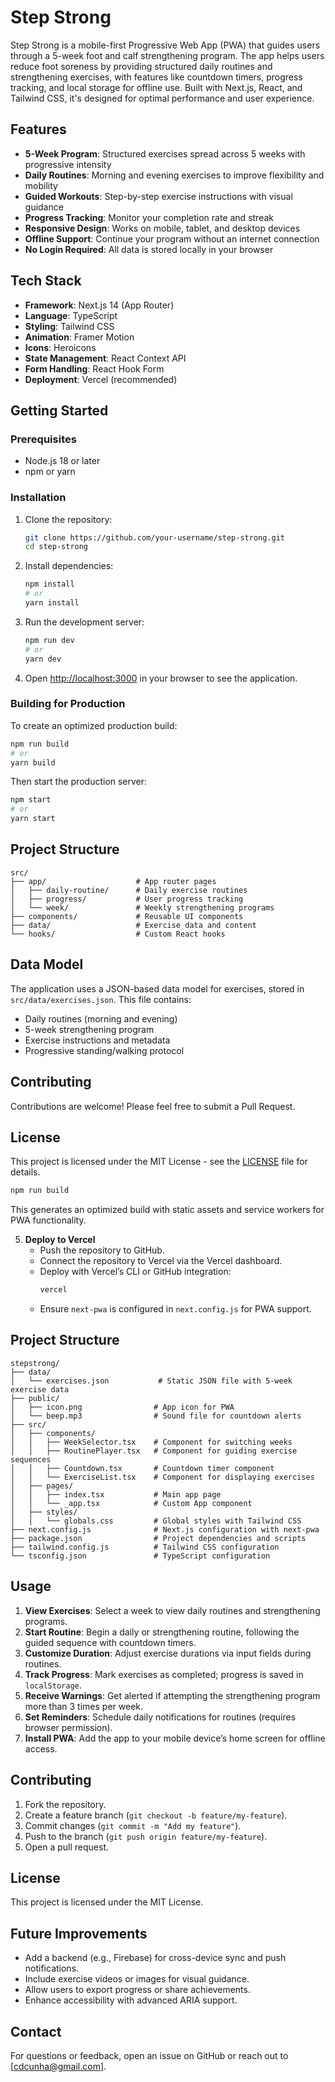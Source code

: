 # Step Strong

Step Strong is a mobile-first Progressive Web App (PWA) that guides users through a 5-week foot and calf strengthening program. The app helps users reduce foot soreness by providing structured daily routines and strengthening exercises, with features like countdown timers, progress tracking, and local storage for offline use. Built with Next.js, React, and Tailwind CSS, it's designed for optimal performance and user experience.

## Features

- **5-Week Program**: Structured exercises spread across 5 weeks with progressive intensity
- **Daily Routines**: Morning and evening exercises to improve flexibility and mobility
- **Guided Workouts**: Step-by-step exercise instructions with visual guidance
- **Progress Tracking**: Monitor your completion rate and streak
- **Responsive Design**: Works on mobile, tablet, and desktop devices
- **Offline Support**: Continue your program without an internet connection
- **No Login Required**: All data is stored locally in your browser

## Tech Stack

- **Framework**: Next.js 14 (App Router)
- **Language**: TypeScript
- **Styling**: Tailwind CSS
- **Animation**: Framer Motion
- **Icons**: Heroicons
- **State Management**: React Context API
- **Form Handling**: React Hook Form
- **Deployment**: Vercel (recommended)

## Getting Started

### Prerequisites

- Node.js 18 or later
- npm or yarn

### Installation

1. Clone the repository:
   ```bash
   git clone https://github.com/your-username/step-strong.git
   cd step-strong
   ```

2. Install dependencies:
   ```bash
   npm install
   # or
   yarn install
   ```

3. Run the development server:
   ```bash
   npm run dev
   # or
   yarn dev
   ```

4. Open [http://localhost:3000](http://localhost:3000) in your browser to see the application.

### Building for Production

To create an optimized production build:

```bash
npm run build
# or
yarn build
```

Then start the production server:

```bash
npm start
# or
yarn start
```

## Project Structure

```
src/
├── app/                    # App router pages
│   ├── daily-routine/      # Daily exercise routines
│   ├── progress/           # User progress tracking
│   └── week/               # Weekly strengthening programs
├── components/             # Reusable UI components
├── data/                   # Exercise data and content
└── hooks/                  # Custom React hooks
```

## Data Model

The application uses a JSON-based data model for exercises, stored in `src/data/exercises.json`. This file contains:

- Daily routines (morning and evening)
- 5-week strengthening program
- Exercise instructions and metadata
- Progressive standing/walking protocol

## Contributing

Contributions are welcome! Please feel free to submit a Pull Request.

## License

This project is licensed under the MIT License - see the [LICENSE](LICENSE) file for details.
   ```bash
   npm run build
   ```
   This generates an optimized build with static assets and service workers for PWA functionality.

5. **Deploy to Vercel**
   - Push the repository to GitHub.
   - Connect the repository to Vercel via the Vercel dashboard.
   - Deploy with Vercel’s CLI or GitHub integration:
     ```bash
     vercel
     ```
   - Ensure `next-pwa` is configured in `next.config.js` for PWA support.

## Project Structure
```
stepstrong/
├── data/
│   └── exercises.json           # Static JSON file with 5-week exercise data
├── public/
│   ├── icon.png                # App icon for PWA
│   └── beep.mp3                # Sound file for countdown alerts
├── src/
│   ├── components/
│   │   ├── WeekSelector.tsx    # Component for switching weeks
│   │   ├── RoutinePlayer.tsx   # Component for guiding exercise sequences
│   │   ├── Countdown.tsx       # Countdown timer component
│   │   └── ExerciseList.tsx    # Component for displaying exercises
│   ├── pages/
│   │   ├── index.tsx           # Main app page
│   │   └── _app.tsx            # Custom App component
│   ├── styles/
│   │   └── globals.css         # Global styles with Tailwind CSS
├── next.config.js              # Next.js configuration with next-pwa
├── package.json                # Project dependencies and scripts
├── tailwind.config.js          # Tailwind CSS configuration
└── tsconfig.json               # TypeScript configuration
```

## Usage
1. **View Exercises**: Select a week to view daily routines and strengthening programs.
2. **Start Routine**: Begin a daily or strengthening routine, following the guided sequence with countdown timers.
3. **Customize Duration**: Adjust exercise durations via input fields during routines.
4. **Track Progress**: Mark exercises as completed; progress is saved in `localStorage`.
5. **Receive Warnings**: Get alerted if attempting the strengthening program more than 3 times per week.
6. **Set Reminders**: Schedule daily notifications for routines (requires browser permission).
7. **Install PWA**: Add the app to your mobile device’s home screen for offline access.

## Contributing
1. Fork the repository.
2. Create a feature branch (`git checkout -b feature/my-feature`).
3. Commit changes (`git commit -m "Add my feature"`).
4. Push to the branch (`git push origin feature/my-feature`).
5. Open a pull request.

## License
This project is licensed under the MIT License.

## Future Improvements
- Add a backend (e.g., Firebase) for cross-device sync and push notifications.
- Include exercise videos or images for visual guidance.
- Allow users to export progress or share achievements.
- Enhance accessibility with advanced ARIA support.

## Contact
For questions or feedback, open an issue on GitHub or reach out to [cdcunha@gmail.com].
